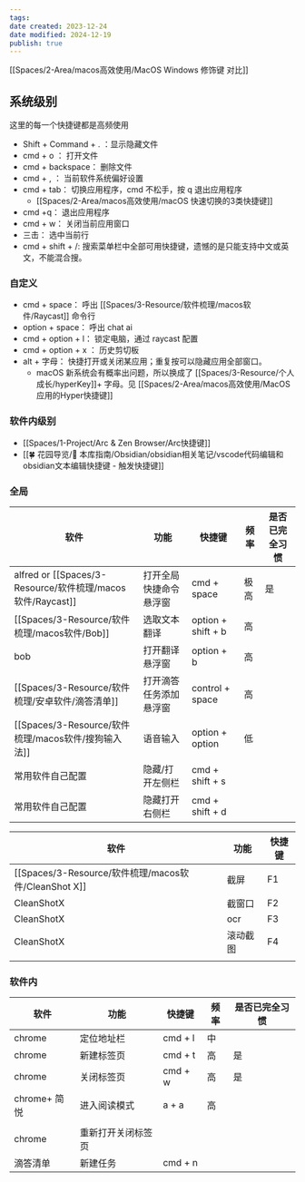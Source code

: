 ```yaml
---
tags:
date created: 2023-12-24
date modified: 2024-12-19
publish: true
---
```

[[Spaces/2-Area/macos高效使用/MacOS Windows 修饰键 对比]]

## 系统级别

这里的每一个快捷键都是高频使用

- Shift + Command + . ：显示隐藏文件
- cmd + o ： 打开文件
- cmd + backspace： 删除文件
- cmd + , ： 当前软件系统偏好设置
- cmd + tab： 切换应用程序，cmd 不松手，按 q 退出应用程序
	- [[Spaces/2-Area/macos高效使用/macOS 快速切换的3类快捷键]]
- cmd +q： 退出应用程序
- cmd + w： 关闭当前应用窗口
- 三击： 选中当前行
- cmd + shift + /: 搜索菜单栏中全部可用快捷键，遗憾的是只能支持中文或英文，不能混合搜。

### 自定义

- cmd + space： 呼出 [[Spaces/3-Resource/软件梳理/macos软件/Raycast]] 命令行
- option + space： 呼出 chat ai
- cmd + option + l： 锁定电脑，通过 raycast 配置
- cmd + option + x ： 历史剪切板
- alt + 字母： 快捷打开或关闭某应用；重复按可以隐藏应用全部窗口。
	- macOS 新系统会有概率出问题，所以换成了 [[Spaces/3-Resource/个人成长/hyperKey]]+ 字母。见 [[Spaces/2-Area/macos高效使用/MacOS 应用的Hyper快捷键]]

### 软件内级别

- [[Spaces/1-Project/Arc & Zen Browser/Arc快捷键]]
- [[🍀 花园导览/🧰 本库指南/Obsidian/obsidian相关笔记/vscode代码编辑和obsidian文本编辑快捷键 - 触发快捷键]]

### 全局

| 软件                    | 功能          | 快捷键                | 频率  | 是否已完全习惯 |
| --------------------- | ----------- | ------------------ | --- | ------- |
| alfred or [[Spaces/3-Resource/软件梳理/macos软件/Raycast]] | 打开全局快捷命令悬浮窗 | cmd + space        | 极高  | 是       |
| [[Spaces/3-Resource/软件梳理/macos软件/Bob]]               | 选取文本翻译      | option + shift + b | 高   |         |
| bob                   | 打开翻译悬浮窗     | option + b         | 高   |         |
| [[Spaces/3-Resource/软件梳理/安卓软件/滴答清单]]              | 打开滴答任务添加悬浮窗 | control + space    | 高   |         |
| [[Spaces/3-Resource/软件梳理/macos软件/搜狗输入法]]             | 语音输入        | option + option    | 低   |         |
| 常用软件自己配置              | 隐藏/打开左侧栏    | cmd + shift + s    |     |         |
| 常用软件自己配置              | 隐藏打开右侧栏     | cmd + shift + d    |     |         |


| 软件              | 功能   | 快捷键 |
| --------------- | ---- | --- |
| [[Spaces/3-Resource/软件梳理/macos软件/CleanShot X]] | 截屏   | F1  |
| CleanShotX      | 截窗口  | F2  |
| CleanShotX      | ocr  | F3  |
| CleanShotX      | 滚动截图 | F4  |
|                 |      |     |


### 软件内

| 软件         | 功能        | 快捷键     | 频率  | 是否已完全习惯 |
| ---------- | --------- | ------- | --- | ------- |
| chrome     | 定位地址栏     | cmd + l | 中   |         |
| chrome     | 新建标签页     | cmd + t | 高   | 是       |
| chrome     | 关闭标签页     | cmd + w | 高   | 是       |
| chrome+ 简悦 | 进入阅读模式    | a + a   | 高   |         |
|            |           |         |     |         |
| chrome     | 重新打开关闭标签页 |         |     |         |
| 滴答清单       | 新建任务      | cmd + n |     |         |
